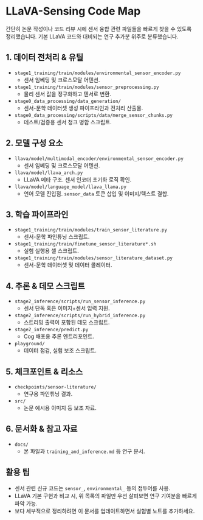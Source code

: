 # LLaVA-Sensing Code Map

간단히 논문 작성이나 코드 리뷰 시에 센서 융합 관련 파일들을 빠르게 찾을 수 있도록 정리했습니다. 기본 LLaVA 코드와 대비되는 연구 추가분 위주로 분류했습니다.

## 1. 데이터 전처리 & 유틸
- `stage1_training/train/modules/environmental_sensor_encoder.py`
  - 센서 임베딩 및 크로스모달 어텐션.
- `stage1_training/train/modules/sensor_preprocessing.py`
  - 물리 센서 값을 정규화하고 텐서로 변환.
- `stage0_data_processing/data_generation/`
  - 센서-문학 데이터셋 생성 파이프라인과 전처리 산출물.
- `stage0_data_processing/scripts/data/merge_sensor_chunks.py`
  - 테스트/검증용 센서 청크 병합 스크립트.

## 2. 모델 구성 요소
- `llava/model/multimodal_encoder/environmental_sensor_encoder.py`
  - 센서 임베딩 및 크로스모달 어텐션.
- `llava/model/llava_arch.py`
  - LLaVA 메타 구조. 센서 인코더 초기화 로직 확인.
- `llava/model/language_model/llava_llama.py`
  - 언어 모델 진입점. `sensor_data` 토큰 삽입 및 이미지/텍스트 결합.

## 3. 학습 파이프라인
- `stage1_training/train/modules/train_sensor_literature.py`
  - 센서-문학 파인튜닝 스크립트.
- `stage1_training/train/finetune_sensor_literature*.sh`
  - 실험 실행용 셸 스크립트.
- `stage1_training/train/modules/sensor_literature_dataset.py`
  - 센서-문학 데이터셋 및 데이터 콜레이터.

## 4. 추론 & 데모 스크립트
- `stage2_inference/scripts/run_sensor_inference.py`
  - 센서 단독 혹은 이미지+센서 입력 지원.
- `stage2_inference/scripts/run_hybrid_inference.py`
  - 스트리밍 출력이 포함된 데모 스크립트.
- `stage2_inference/predict.py`
  - Cog 배포용 추론 엔트리포인트.
- `playground/`
  - 데이터 점검, 실험 보조 스크립트.

## 5. 체크포인트 & 리소스
- `checkpoints/sensor-literature/`
  - 연구용 파인튜닝 결과.
- `src/`
  - 논문 예시용 이미지 등 보조 자료.

## 6. 문서화 & 참고 자료
- `docs/`
  - 본 파일과 `training_and_inference.md` 등 연구 문서.

## 활용 팁
- 센서 관련 신규 코드는 `sensor_`, `environmental_` 등의 접두어를 사용.
- LLaVA 기본 구현과 비교 시, 위 목록의 파일만 우선 살펴보면 연구 기여분을 빠르게 파악 가능.
- 보다 세부적으로 정리하려면 이 문서를 업데이트하면서 실험별 노트를 추가하세요.
